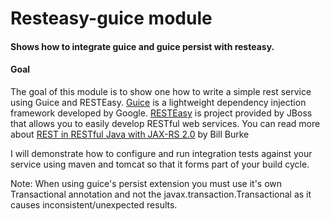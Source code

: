 # Resteasy-guice module
#### Shows how to integrate guice and guice persist with resteasy.

#### Goal

The goal of this module is to show one how to write a simple rest service using Guice and RESTEasy. 
[Guice](https://github.com/google/guice) is a lightweight dependency injection framework developed by Google.
[RESTEasy](https://github.com/resteasy/Resteasy) is project provided by JBoss that allows you to easily develop RESTful web services.
You can read more about [REST in RESTful Java with JAX-RS 2.0](http://shop.oreilly.com/product/0636920028925.do) by Bill Burke  
    
I will demonstrate how to configure and run integration tests against your service using maven and tomcat so that it forms part of your build cycle. 
    

Note: When using guice's persist extension you must use it's own Transactional annotation and 
not the javax.transaction.Transactional as it causes inconsistent/unexpected results.
